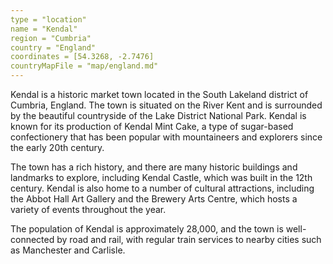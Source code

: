 ```yaml
---
type = "location"
name = "Kendal"
region = "Cumbria"
country = "England"
coordinates = [54.3268, -2.7476]
countryMapFile = "map/england.md"
---
```


Kendal is a historic market town located in the South Lakeland district of
Cumbria, England. The town is situated on the River Kent and is surrounded by
the beautiful countryside of the Lake District National Park. Kendal is known
for its production of Kendal Mint Cake, a type of sugar-based confectionery
that has been popular with mountaineers and explorers since the early 20th
century.

The town has a rich history, and there are many historic buildings and
landmarks to explore, including Kendal Castle, which was built in the 12th
century. Kendal is also home to a number of cultural attractions, including the
Abbot Hall Art Gallery and the Brewery Arts Centre, which hosts a variety of
events throughout the year.

The population of Kendal is approximately 28,000, and the town is
well-connected by road and rail, with regular train services to nearby cities
such as Manchester and Carlisle.
